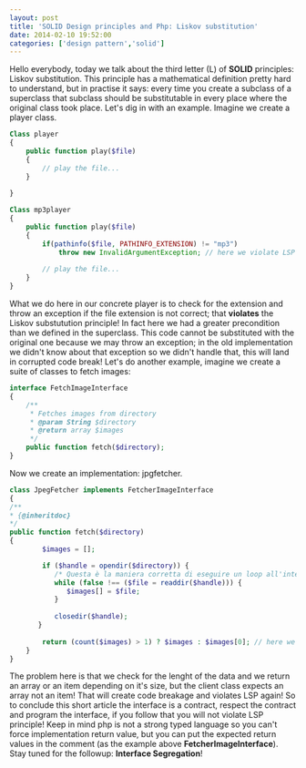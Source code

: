 ```yaml
---
layout: post
title: 'SOLID Design principles and Php: Liskov substitution'
date: 2014-02-10 19:52:00
categories: ['design pattern','solid']
---
```

Hello everybody, today we talk about the third letter (L) of **SOLID** principles: Liskov substitution. This principle has a mathematical definition pretty hard to understand, but in practise it says: every time you create a subclass of a superclass that subclass should be substitutable in every place where the original class took place. Let's dig in with an example. Imagine we create a player class. 
    <!-- more -->
```php
Class player
{
	public function play($file)
	{
		// play the file...
	}
	
}

Class mp3player
{
	public function play($file)
	{
		if(pathinfo($file, PATHINFO_EXTENSION) != "mp3")
			throw new InvalidArgumentException; // here we violate LSP
	
		// play the file...
	}
}
```

What we do here in our concrete player is to check for the extension and throw an exception if the file extension is not correct; that **violates** the Liskov substutution principle! In fact here we had a greater precondition than we defined in the superclass. This code cannot be substituted with the original one  because we may throw an exception; in the old implementation we didn't know about that exception so we didn't handle that, this will land in corrupted code break!
Let's do another example, imagine we create a suite of classes to fetch images:

```php
interface FetchImageInterface
{
	/**
	 * Fetches images from directory
	 * @param String $directory
	 * @return array $images
	 */
	public function fetch($directory);
}
```

Now we create an implementation: jpgfetcher.

```php
class JpegFetcher implements FetcherImageInterface
{
/**
* {@inheritdoc}
*/
public function fetch($directory)
{
		$images = [];

		if ($handle = opendir($directory)) {
		   /* Questa è la maniera corretta di eseguire un loop all'interno di una directory. */
		   while (false !== ($file = readdir($handle))) { 
			  $images[] = $file;
		   }
		
		   closedir($handle); 
	   }	
		
		return (count($images) > 1) ? $images : $images[0]; // here we violate LSP
	}
}
```

The problem here is that we check for the lenght of the data and we return an array or an item depending on it's size, but the client class expects an array not an item! That will create code breakage and violates LSP again! So to conclude this short article the interface is a contract, respect the contract and program the interface, if you follow that you will not violate LSP principle! Keep in mind php is not a strong typed language so you can't force implementation return value, but you can put the expected return values in the comment (as the example above **FetcherImageInterface**).
Stay tuned for the followup: **Interface Segregation**!
